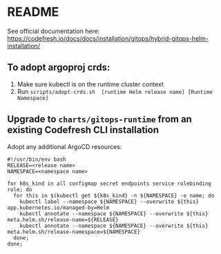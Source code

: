# README

See official documentation here: https://codefresh.io/docs/docs/installation/gitops/hybrid-gitops-helm-installation/

## To adopt argoproj crds:

1. Make sure kubectl is on the runtime cluster context
2. Run `scripts/adopt-crds.sh  [runtime Helm release name] [Runtime Namespace]`

## Upgrade to `charts/gitops-runtime` from an existing Codefresh CLI installation

Adopt any additional ArgoCD resources:

```
#!/usr/bin/env bash
RELEASE=<release name>
NAMESPACE=<namespace name>

for k8s_kind in all configmap secret endpoints service rolebinding role; do
  for this in $(kubectl get ${k8s_kind} -n ${NAMESPACE} -o name; do
    kubectl label --namespace ${NAMESPACE} --overwrite ${this} app.kubernetes.io/managed-by=Helm
    kubectl annotate --namespace ${NAMESPACE} --overwrite ${this} meta.helm.sh/release-name=${RELEASE}
    kubectl annotate --namespace ${NAMESPACE} --overwrite ${this} meta.helm.sh/release-namespace=${NAMESPACE}
  done;
done;
```
